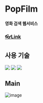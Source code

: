 # PopFilm
#### 영화 검색 웹서비스
### [👓Link](https://changonna.github.io/pop-flim/)

## 사용 기술
<div>
  <img src="https://img.shields.io/badge/React-61DAFB?style=flat&logo=React&logoColor=black "/>
  <img src="https://img.shields.io/badge/TypeScript-3178C6?style=flat&logo=TypeScript&logoColor=white"/>
  <img src="https://img.shields.io/badge/styledComponent-06B6D4?style=flat&logo=styledComponent&logoColor=white"/> 
</div>

## Main
![image](https://github.com/changonna/pop-flim/assets/70050851/0fd3e673-e41d-40c8-8520-38b8a5983970)
